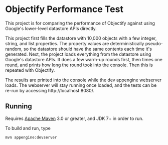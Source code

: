# Objectify Performance Test

This project is for comparing the performance of Objectify against
using Google's lower-level datastore APIs directly.

This project first fills the datastore with 10,000 objects with a few
integer, string, and list properties. The property values are
deterministically pseudo-random, so the datastore should have the same
contents each time it's generated. Next, the project loads everything
from the datastore using Google's datastore APIs. It does a few
warm-up rounds first, then times one round, and prints how long the
round took into the console. Then this is repeated with Objectify.

The results are printed into the console while the dev appengine
webserver loads. The webserver will stay running once loaded, and the
tests can be re-run by accessing http://localhost:8080/.

## Running

Requires [Apache Maven](http://maven.apache.org) 3.0 or greater, and
JDK 7+ in order to run.

To build and run, type

    mvn appengine:devserver
